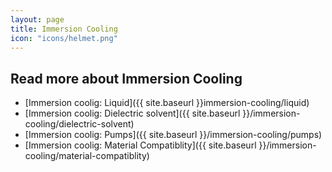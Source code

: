 ```yaml
---
layout: page
title: Immersion Cooling
icon: "icons/helmet.png"
---
```

## Read more about Immersion Cooling

* [Immersion coolig: Liquid]({{ site.baseurl }}immersion-cooling/liquid)
* [Immersion coolig: Dielectric solvent]({{ site.baseurl }}/immersion-cooling/dielectric-solvent)
* [Immersion coolig: Pumps]({{ site.baseurl }}/immersion-cooling/pumps)
* [Immersion coolig: Material Compatiblity]({{ site.baseurl }}/immersion-cooling/material-compatiblity)
